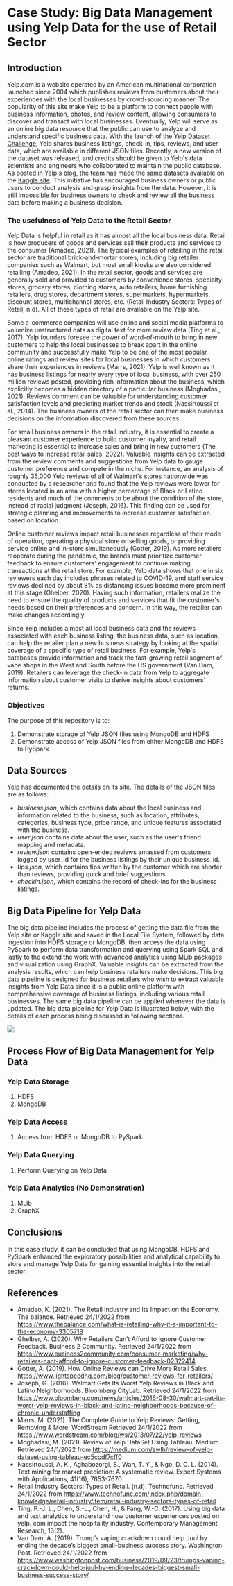 # Case Study: Big Data Management using Yelp Data for the use of Retail Sector 

## Introduction
Yelp.com is a website operated by an American multinational corporation launched since 2004 which publishes reviews from customers about their experiences with the local businesses by crowd-sourcing manner. The popularity of this site make Yelp to be a platform to connect people with business information, photos, and review content, allowing consumers to discover and transact with local businesses. Eventually, Yelp will serve as an online big data resource that the public can use to analyze and understand specific business data. With the launch of the [Yelp Dataset Challenge](https://www.yelp.com/dataset), Yelp shares business listings, check-in, tips, reviews, and user data, which are available in different JSON files. Recently, a new version of the dataset was released, and credits should be given to Yelp's data scientists and engineers who collaborated to maintain the public database. As posted in Yelp's blog, the team has made the same datasets available on the [Kaggle site](https://www.kaggle.com/yelp-dataset/yelp-dataset). This initiative has encouraged business owners or public users to conduct analysis and grasp insights from the data. However, it is still impossible for business owners to check and review all the business data before making a business decision. 

### The usefulness of Yelp Data to the Retail Sector
Yelp Data is helpful in retail as it has almost all the local business data. Retail is how producers of goods and services sell their products and services to the consumer (Amadeo, 2021). The typical examples of retailing in the retail sector are traditional brick-and-mortar stores, including big retailer companies such as Walmart, but most small kiosks are also considered retailing (Amadeo, 2021). In the retail sector, goods and services are generally sold and provided to customers by convenience stores, specialty stores, grocery stores, clothing stores, auto retailers, home furnishing retailers, drug stores, department stores, supermarkets, hypermarkets, discount stores, multichannel stores, etc. (Retail Industry Sectors: Types of Retail, n.d). All of these types of retail are available on the Yelp site. 

Some e-commerce companies will use online and social media platforms to volumize unstructured data as digital text for more review data (Ting et al., 2017). Yelp founders foresee the power of word-of-mouth to bring in new customers to help the local businesses to break apart in the online community and successfully make Yelp to be one of the most popular online ratings and review sites for local businesses in which customers share their experiences in reviews (Marrs, 2021). Yelp is well known as it has business listings for nearly every type of local business, with over 250 million reviews posted, providing rich information about the business, which explicitly becomes a hidden directory of a particular business (Moghadasi, 2021). Reviews comment can be valuable for understanding customer satisfaction levels and predicting market trends and stock (Nassirtoussi et al., 2014). The business owners of the retail sector can then make business decisions on the information discovered from these sources. 

For small business owners in the retail industry, it is essential to create a pleasant customer experience to build customer loyalty, and retail marketing is essential to increase sales and bring in new customers (The best ways to increase retail sales, 2022). Valuable insights can be extracted from the review comments and suggestions from Yelp data to gauge customer preference and compete in the niche. For instance, an analysis of roughly 35,000 Yelp reviews of all of Walmart's stores nationwide was conducted by a researcher and found that the Yelp reviews were lower for stores located in an area with a higher percentage of Black or Latino residents and much of the comments to be about the condition of the store, instead of racial judgment (Joseph, 2016). This finding can be used for strategic planning and improvements to increase customer satisfaction based on location.

Online customer reviews impact retail businesses regardless of their mode of operation, operating a physical store or selling goods, or providing service online and in-store simultaneously (Gotter, 2019). As more retailers reoperate during the pandemic, the brands must prioritize customer feedback to ensure customers' engagement to continue making transactions at the retail store. For example, Yelp data shows that one in six reviewers each day includes phrases related to COVID-19, and staff service reviews declined by about 8% as distancing issues become more prominent at this stage (Ghelber, 2020). Having such information, retailers realize the need to ensure the quality of products and services that fit the customer's needs based on their preferences and concern. In this way, the retailer can make changes accordingly.

Since Yelp includes almost all local business data and the reviews associated with each business listing, the business data, such as location, can help the retailer plan a new business strategy by looking at the spatial coverage of a specific type of retail business. For example, Yelp's databases provide information and track the fast-growing retail segment of vape shops in the West and South before the US government (Van Dam, 2019). Retailers can leverage the check-in data from Yelp to aggregate information about customer visits to derive insights about customers' returns. 

### Objectives
The purpose of this repository is to:
1) Demonstrate storage of Yelp JSON files using MongoDB and HDFS
2) Demonstrate access of Yelp JSON files from either MongoDB and HDFS to PySpark 

## Data Sources
Yelp has documented the details on its [site](https://www.yelp.com/dataset/documentation/main). The details of the JSON files are as follows: 
-	*business.json*, which contains data about the local business and information related to the business, such as location, attributes, categories, business type, price range, and unique features associated with the business. 
-	*user.json* contains data about the user, such as the user's friend mapping and metadata.
-	*review.json* contains open-ended reviews amassed from customers logged by user_id for the business listings by their unique business_id.
-	*tips.json*, which contains tips written by the customer which are shorter than reviews, providing quick and brief suggestions.
-	*checkin.json*, which contains the record of check-ins for the business listings.

## Big Data Pipeline for Yelp Data
The big data pipeline includes the process of getting the data file from the Yelp site or Kaggle site and saved in the Local File System, followed by data ingestion into HDFS storage or MongoDB, then access the data using PySpark to perform data transformation and querying using Spark SQL and lastly to the extend the work with advanced analytics using MLib packages and visualization using GraphX. Valuable insights can be extracted from the analysis results, which can help business retailers make decisions. This big data pipeline is designed for business retailers who wish to extract valuable insights from Yelp Data since it is a public online platform with comprehensive coverage of business listings, including various retail businesses. The same big data pipeline can be applied whenever the data is updated. The big data pipeline for Yelp Data is illustrated below, with the details of each process being discussed in following sections. 

![](<!Image/Pipeline.png>)

## Process Flow of Big Data Management for Yelp Data

### Yelp Data Storage
1. HDFS
2. MongoDB

### Yelp Data Access
1. Access from HDFS or MongoDB to PySpark

### Yelp Data Querying
1. Perform Querying on Yelp Data

### Yelp Data Analytics (No Demonstration)
1. MLib
2. GraphX

## Conclusions
In this case study, it can be concluded that using MongoDB, HDFS and PySpark enhanced the exploratory possibilities and analytical capability to store and manage Yelp Data for gaining essential insights into the retail sector. 

## References
- Amadeo, K. (2021). The Retail Industry and Its Impact on the Economy. The balance. Retrieved 24/1/2022 from https://www.thebalance.com/what-is-retailing-why-it-s-important-to-the-economy-3305718
- Ghelber, A. (2020). Why Retailers Can’t Afford to Ignore Customer Feedback. Business 2 Community. Retrieved 24/1/2022 from https://www.business2community.com/consumer-marketing/why-retailers-cant-afford-to-ignore-customer-feedback-02322414
- Gotter, A. (2019). How Online Reviews can Drive More Retail Sales. https://www.lightspeedhq.com/blog/customer-reviews-for-retailers/
- Joseph, G. (2016). Walmart Gets Its Worst Yelp Reviews in Black and Latino Neighborhoods. Bloomberg CityLab. Retrieved 24/1/2022 from https://www.bloomberg.com/news/articles/2016-08-30/walmart-get-its-worst-yelp-reviews-in-black-and-latino-neighborhoods-because-of-chronic-understaffing
- Marrs, M. (2021). The Complete Guide to Yelp Reviews: Getting, Removing & More. WordStream Retrieved 24/1/2022 from https://www.wordstream.com/blog/ws/2013/07/22/yelp-reviews
- Moghadasi, M. (2021). Review of Yelp DataSet Using Tableau. Medium. Retrieved 24/1/2022 from https://medium.com/swlh/review-of-yelp-dataset-using-tableau-ec5ccdf7cff0
- Nassirtoussi, A. K., Aghabozorgi, S., Wah, T. Y., & Ngo, D. C. L. (2014). Text mining for market prediction: A systematic review. Expert Systems with Applications, 41(16), 7653-7670. 
- Retail Industry Sectors: Types of Retail. (n.d).  Technofunc. Retrieved 24/1/2022 from https://www.technofunc.com/index.php/domain-knowledge/retail-industry/item/retail-industry-sectors-types-of-retail
- Ting, P.-J. L., Chen, S.-L., Chen, H., & Fang, W.-C. (2017). Using big data and text analytics to understand how customer experiences posted on yelp. com impact the hospitality industry. Contemporary Management Research, 13(2). 
- Van Dam, A. (2019). Trump’s vaping crackdown could help Juul by ending the decade’s biggest small-business success story. Washington Post. Retrieved 24/1/2022 from https://www.washingtonpost.com/business/2019/09/23/trumps-vaping-crackdown-could-help-juul-by-ending-decades-biggest-small-business-success-story/


